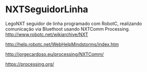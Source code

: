 # NXTSeguidorLinha
LegoNXT seguidor de linha programado com RobotC, realizando comunicação via Bluethoot usando NXTComm Processing.
http://www.robotc.net/wikiarchive/NXT

http://help.robotc.net/WebHelpMindstorms/index.htm

http://jorgecardoso.eu/processing/NXTComm/

https://processing.org/
